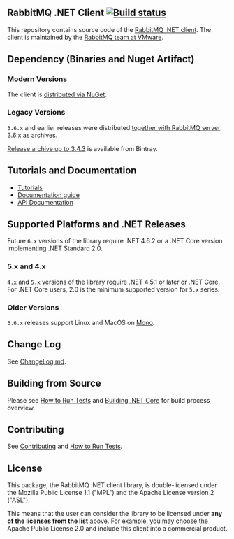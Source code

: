## RabbitMQ .NET Client [![Build status](https://ci.appveyor.com/api/projects/status/33srpo7owl1h3y4e?svg=true)](https://ci.appveyor.com/project/rabbitmq/rabbitmq-dotnet-client)

This repository contains source code of the [RabbitMQ .NET client](https://www.rabbitmq.com/dotnet.html).
The client is maintained by the [RabbitMQ team at VMware](https://github.com/rabbitmq/).

## Dependency (Binaries and Nuget Artifact)

### Modern Versions

The client is [distributed via NuGet](https://www.nuget.org/packages/RabbitMQ.Client/).

### Legacy Versions

`3.6.x` and earlier releases were distributed [together with RabbitMQ server 3.6.x](https://github.com/rabbitmq/rabbitmq-server/releases/)
as archives.

[Release archive up to 3.4.3](https://bintray.com/rabbitmq/archive/rabbitmq-dotnet-client) is available from Bintray.


## Tutorials and Documentation

 * [Tutorials](https://www.rabbitmq.com/getstarted.html)
 * [Documentation guide](https://www.rabbitmq.com/dotnet.html)
 * [API Documentation](https://rabbitmq.github.io/rabbitmq-dotnet-client/index.html)


## Supported Platforms and .NET Releases

Future `6.x` versions of the library require .NET 4.6.2 or a .NET Core version implementing .NET Standard 2.0.

### 5.x and 4.x

`4.x` and `5.x` versions of the library require .NET 4.5.1 or later or .NET Core.
For .NET Core users, 2.0 is the minimum supported version for `5.x` series.

### Older Versions

`3.6.x` releases support Linux and MacOS on [Mono](https://www.mono-project.com/).

## Change Log

See [ChangeLog.md](https://github.com/rabbitmq/rabbitmq-dotnet-client/blob/master/ChangeLog.md).

## Building from Source

Please see [How to Run Tests](./RUNNING_TESTS.md) and [Building .NET Core](./BUILD_DOTNET_CORE.md)
for build process overview.

## Contributing

See [Contributing](./CONTRIBUTING.md) and [How to Run Tests](./RUNNING_TESTS.md).


## License

This package, the RabbitMQ .NET client library, is double-licensed under
the Mozilla Public License 1.1 ("MPL") and the Apache License version 2 ("ASL").

This means that the user can consider the library to be licensed under **any of the licenses from the list** above.
For example, you may choose the Apache Public License 2.0 and include this client into a commercial product.
